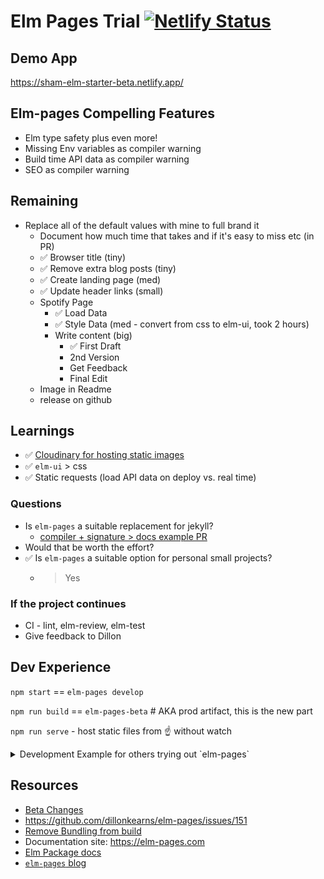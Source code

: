 # Elm Pages Trial [![Netlify Status](https://api.netlify.com/api/v1/badges/c4522fc2-8924-417b-954e-d7c20cb4c70f/deploy-status)](https://app.netlify.com/sites/sham-elm-starter-beta/deploys)

## Demo App
https://sham-elm-starter-beta.netlify.app/

## Elm-pages Compelling Features
* Elm type safety plus even more!
* Missing Env variables as compiler warning
* Build time API data as compiler warning
* SEO as compiler warning


## Remaining
* Replace all of the default values with mine to full brand it
  * Document how much time that takes and if it's easy to miss etc (in PR)
  * ✅ Browser title (tiny)
  * ✅ Remove extra blog posts (tiny)
  * ✅ Create landing page (med)
  * ✅ Update header links (small)
  * Spotify Page
    * ✅ Load Data
    * ✅ Style Data (med - convert from css to elm-ui, took 2 hours)
    * Write content (big)
      * ✅ First Draft
      * 2nd Version
      * Get Feedback
      * Final Edit
  * Image in Readme
  * release on github

## Learnings
* ✅ [Cloudinary for hosting static images](https://cloudinary.com/)
* ✅ `elm-ui` > css
* ✅ Static requests (load API data on deploy vs. real time)

### Questions
* Is `elm-pages` a suitable replacement for jekyll?
  * [compiler + signature > docs example PR](https://github.com/shamshirz/elm-pages-starter-beta/pull/2)
* Would that be worth the effort?
* ✅ Is `elm-pages` a suitable option for personal small projects?
  * > Yes


### If the project continues
* CI - lint, elm-review, elm-test
* Give feedback to Dillon


## Dev Experience
`npm start` == `elm-pages develop`

`npm run build` == `elm-pages-beta` # AKA prod artifact, this is the new part

`npm run serve` - host static files from ☝️ without watch

<details>
  <summary>Development Example for others trying out `elm-pages`</summary>

  ### How
I cloned DKs repo and checked out his [Template Modules branch](https://github.com/dillonkearns/elm-pages-starter/tree/template-modules)

### Getting Started Example
Started a new page `test.md` and followed the compiler

* frontmatter error on `published: "2020-12-30"` needed quotes around date
* author needed, add
  * > Problem with the value at json.author: "Aaron Votre"
* author image doesn't exist
  * > , avatar = Pages.images.author.aaron (does not have aaron field)
  * Slightly harder to find because that file is generated from the `image/X` directory
* built, but my page stinks
* Wondering how to add custom things inline
  * example - inject a bit of elm defined UI into my markdown
  * discovered in `MarkdownRenderer.elm` you can add custom tags and then it basically gets built like react with uppercase tags
  * `<BOX>` example and [this article on the elm markdown rendered](https://elm-pages.com/blog/extensible-markdown-parsing-in-elm)
</details>


## Resources
* [Beta Changes](https://github.com/dillonkearns/elm-pages/blob/master/docs/7.0.0-elm-package-upgrade-guide.md#2---beta-build-command)
* https://github.com/dillonkearns/elm-pages/issues/151
* [Remove Bundling from build](https://github.com/dillonkearns/elm-pages/issues/148)
* Documentation site: https://elm-pages.com
* [Elm Package docs](https://package.elm-lang.org/packages/dillonkearns/elm-pages/latest/)
* [`elm-pages` blog](https://elm-pages.com/blog)
